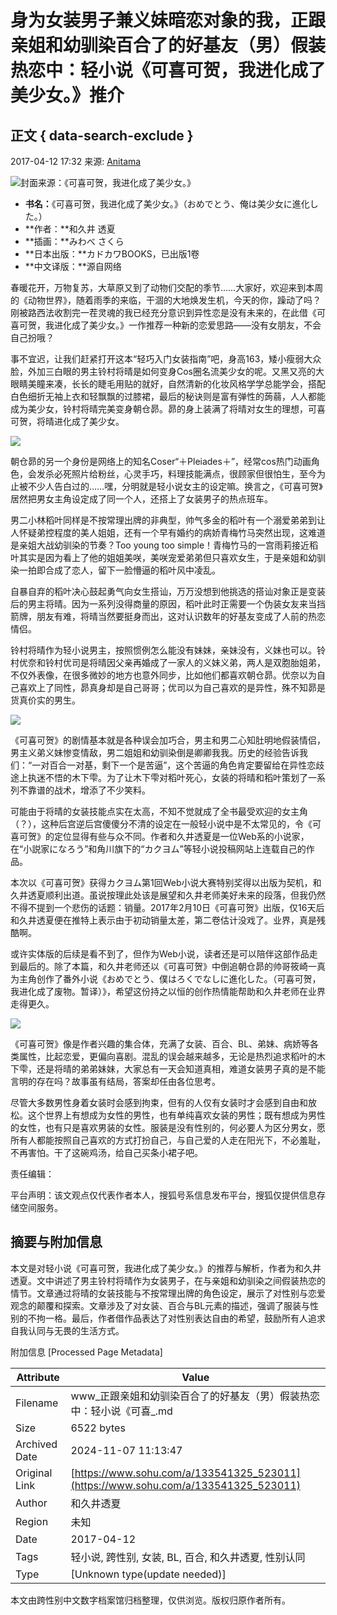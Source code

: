 # 身为女装男子兼义妹暗恋对象的我，正跟亲姐和幼驯染百合了的好基友（男）假装热恋中：轻小说《可喜可贺，我进化成了美少女。》推介

## 正文 { data-search-exclude }


2017-04-12 17:32 来源: [Anitama](https://www.sohu.com/?spm=smpc.content-abroad.content.1.1730977992664nEvrTPl)

![封面来源：《可喜可贺，我进化成了美少女。》](http://img.mp.itc.cn/upload/20170412/0184923693f34e94a5f72077363e4250_th.jpeg)

- **书名：**《可喜可贺，我进化成了美少女。》（おめでとう、俺は美少女に進化した。）
- **作者：**和久井 透夏
- **插画：**みわべ さくら
- **日本出版：**カドカワBOOKS，已出版1卷
- **中文译版：**源自网络

春暖花开，万物复苏，大草原又到了动物们交配的季节……大家好，欢迎来到本周的《动物世界》，随着雨季的来临，干涸的大地焕发生机，今天的你，躁动了吗？刚被路西法收割完一茬灵魂的我已经充分意识到异性恋是没有未来的，在此借《可喜可贺，我进化成了美少女。》一作推荐一种新的恋爱思路——没有女朋友，不会自己扮哦？

事不宜迟，让我们赶紧打开这本“轻巧入门女装指南”吧，身高163，矮小瘦弱大众脸，外加三白眼的男主铃村将晴是如何变身Cos圈名流美少女的呢。又黑又亮的大眼睛美瞳来凑，长长的睫毛用贴的就好，自然清新的化妆风格学学总能学会，搭配白色细折无袖上衣和轻飘飘的过膝裙，最后的秘诀则是富有弹性的蒟蒻，人人都能成为美少女，铃村将晴完美变身朝仓昴。昴的身上装满了将晴对女生的理想，可喜可贺，将晴进化成了美少女。

![](http://img.mp.itc.cn/upload/20170412/58db0c92662c45878c60b8e56cca8ba2_th.jpeg)

朝仓昴的另一个身份是网络上的知名Coser“＋Pleiades＋”，经常cos热门动画角色，会发杀必死照片给粉丝，心灵手巧，料理技能满点，很顾家但很怕生，至今为止被不少人告白过的……嘿，分明就是轻小说女主的设定嘛。换言之，《可喜可贺》居然把男女主角设定成了同一个人，还搭上了女装男子的热点班车。

男二小林稻叶同样是不按常理出牌的非典型，帅气多金的稻叶有一个溺爱弟弟到让人怀疑弟控程度的美人姐姐，还有一个早有婚约的病娇青梅竹马突然出现，这难道是亲姐大战幼驯染的节奏？Too young too simple！青梅竹马的一宫雨莉接近稻叶其实是因为看上了他的姐姐美咲，美咲宠爱弟弟但只喜欢女生，于是亲姐和幼驯染一拍即合成了恋人，留下一脸懵逼的稻叶风中凌乱。

自暴自弃的稻叶决心鼓起勇气向女生搭讪，万万没想到他挑选的搭讪对象正是变装后的男主将晴。因为一系列没得商量的原因，稻叶此时正需要一个伪装女友来当挡箭牌，朋友有难，将晴当然要挺身而出，这对认识数年的好基友变成了人前的热恋情侣。

铃村将晴作为轻小说男主，按照惯例怎么能没有妹妹，亲妹没有，义妹也可以。铃村优奈和铃村优司是将晴因父亲再婚成了一家人的义妹义弟，两人是双胞胎姐弟，不仅外表像，在很多微妙的地方也意外同步，比如他们都喜欢朝仓昴。优奈以为自己喜欢上了同性，昴真身却是自己哥哥；优司以为自己喜欢的是异性，殊不知昴是货真价实的男生。

![](http://img.mp.itc.cn/upload/20170412/2e9911292d6648f0883df6c8e07c21ab_th.jpeg)

《可喜可贺》的剧情基本就是各种误会加巧合，男主和男二心知肚明地假装情侣，男主义弟义妹惨变情敌，男二姐姐和幼驯染倒是卿卿我我。历史的经验告诉我们：“一对百合一对基，剩下一个是苦逼”，这个苦逼的角色肯定要留给在异性恋歧途上执迷不悟的木下雫。为了让木下雫对稻叶死心，女装的将晴和稻叶策划了一系列不靠谱的战术，增添了不少笑料。

可能由于将晴的女装技能点实在太高，不知不觉就成了全书最受欢迎的女主角（？），这种后宫逆后宫傻傻分不清的设定在一般轻小说中是不太常见的，令《可喜可贺》的定位显得有些与众不同。作者和久井透夏是一位Web系的小说家，在“小説家になろう”和角川旗下的“カクヨム”等轻小说投稿网站上连载自己的作品。

本次以《可喜可贺》获得カクヨム第1回Web小说大赛特别奖得以出版为契机，和久井透夏顺利出道。虽说按理此处该是展望和久井老师美好未来的段落，但我仍然不得不提到一个悲伤的话题：销量。2017年2月10日《可喜可贺》出版，仅16天后和久井透夏便在推特上表示由于初动销量太差，第二卷估计没戏了。业界，真是残酷啊。

或许实体版的后续是看不到了，但作为Web小说，读者还是可以陪伴这部作品走到最后的。除了本篇，和久井老师还以《可喜可贺》中倒追朝仓昴的帅哥筱崎一真为主角创作了番外小说《おめでとう、僕はろくでなしに進化した。（可喜可贺，我进化成了废物。暂译）》，希望这份持之以恒的创作热情能帮助和久井老师在业界走得更久。

![](http://img.mp.itc.cn/upload/20170412/4001a734a87b4a10a49c21873e1d0857_th.jpeg)

《可喜可贺》像是作者兴趣的集合体，充满了女装、百合、BL、弟妹、病娇等各类属性，比起恋爱，更偏向喜剧。混乱的误会越来越多，无论是热烈追求稻叶的木下雫，还是将晴的弟弟妹妹，大家总有一天会知道真相，难道女装男子真的是不能言明的存在吗？故事虽有结局，答案却任由各位思考。

尽管大多数男性身着女装时会感到拘束，但有的人仅有女装时才会感到自由和放松。这个世界上有想成为女性的男性，也有单纯喜欢女装的男性；既有想成为男性的女性，也有只是喜欢男装的女性。服装是没有性别的，何必要人为区分男女，愿所有人都能按照自己喜欢的方式打扮自己，与自己爱的人走在阳光下，不必羞耻，不再害怕。干了这碗鸡汤，给自己买条小裙子吧。

责任编辑： 

平台声明：该文观点仅代表作者本人，搜狐号系信息发布平台，搜狐仅提供信息存储空间服务。

## 摘要与附加信息

<!-- tcd_abstract -->
本文是对轻小说《可喜可贺，我进化成了美少女。》的推荐与解析，作者为和久井透夏。文中讲述了男主铃村将晴作为女装男子，在与亲姐和幼驯染之间假装热恋的情节。文章通过将晴的女装技能与不按常理出牌的角色设定，展示了对性别与恋爱观念的颠覆和探索。文章涉及了对女装、百合与BL元素的描述，强调了服装与性别的不拘一格。最后，作者借作品表达了对性别表达自由的希望，鼓励所有人追求自我认同与无畏的生活方式。
<!-- tcd_abstract_end -->

附加信息 [Processed Page Metadata]

| Attribute       | Value                                  |
|-----------------|----------------------------------------|
| Filename        | www_正跟亲姐和幼驯染百合了的好基友（男）假装热恋中：轻小说《可喜_.md                             |
| Size            | 6522 bytes                           |
| Archived Date   | 2024-11-07 11:13:47                             |
| Original Link   | [https://www.sohu.com/a/133541325_523011](https://www.sohu.com/a/133541325_523011)                       |
| Author          | 和久井透夏                               |
| Region          | 未知                               |
| Date            | 2017-04-12                                 |
| Tags            | 轻小说, 跨性别, 女装, BL, 百合, 和久井透夏, 性别认同                                 |
| Type            | [Unknown type(update needed)]                                 |
<!-- tcd_table_end -->

本文由跨性别中文数字档案馆归档整理，仅供浏览。版权归原作者所有。

